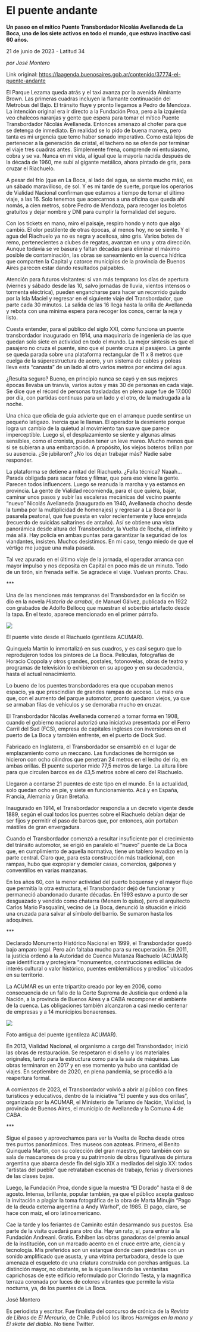 # El puente andante

**Un paseo en el mítico Puente Transbordador Nicolás Avellaneda de La Boca, uno de los siete activos en todo el mundo, que estuvo inactivo casi 60 años.**

21 de junio de 2023 - Latitud 34

_por José Montero_

Link original: https://laagenda.buenosaires.gob.ar/contenido/37774-el-puente-andante



El Parque Lezama queda atrás y el taxi avanza por la avenida Almirante Brown. Las primeras cuadras incluyen la flamante continuación del Metrobus del Bajo. El tránsito fluye y pronto llegamos a Pedro de Mendoza. La intención original era ir directo a la Fundación Proa, pero a la izquierda veo chalecos naranjas y gente que espera para tomar el mítico Puente Transbordador Nicolás Avellaneda. Entonces amenazo al chofer para que se detenga de inmediato. En realidad se lo pido de buena manera, pero tanta es mi urgencia que temo haber sonado imperativo. Como está lejos de pertenecer a la generación de cristal, el tachero no se ofende por terminar el viaje tres cuadras antes. Simplemente frena, comprende mi entusiasmo, cobra y se va. Nunca en mi vida, al igual que la mayoría nacida después de la década de 1960, me subí al gigante metálico, ahora pintado de gris, para cruzar el Riachuelo.




A pesar del frío (que en La Boca, al lado del agua, se siente mucho más), es un sábado maravilloso, de sol. Y es mi tarde de suerte, porque los operarios de Vialidad Nacional confirman que estamos a tiempo de tomar el último viaje, a las 16. Solo tenemos que acercarnos a una oficina que queda ahí nomás, a cien metros, sobre Pedro de Mendoza, para recoger los boletos gratuitos y dejar nombre y DNI para cumplir la formalidad del seguro.




Con los tickets en mano, miro el paisaje, respiro hondo y noto que algo cambió. El olor pestilente de otras épocas, al menos hoy, no se siente. Y el agua del Riachuelo ya no es negra y aceitosa, sino gris. Varios botes de remo, pertenecientes a clubes de regatas, avanzan en una y otra dirección. Aunque todavía se ve basura y faltan décadas para eliminar el máximo posible de contaminación, las obras se saneamiento en la cuenca hídrica que comparten la Capital y catorce municipios de la provincia de Buenos Aires parecen estar dando resultados palpables.




Atención para futuros visitantes: si van más temprano los días de apertura (viernes y sábado desde las 10, salvo jornadas de lluvia, vientos intensos o tormenta eléctrica), pueden engancharse para hacer un recorrido guiado por la Isla Maciel y regresar en el siguiente viaje del Transbordador, que parte cada 30 minutos. La salida de las 16 llega hasta la orilla de Avellaneda y rebota con una mínima espera para recoger los conos, cerrar la reja y listo.




Cuesta entender, para el público del siglo XXI, cómo funciona un puente transbordador inaugurado en 1914, una maquinaria de ingeniería de las que quedan solo siete en actividad en todo el mundo. La mejor síntesis es que el pasajero no cruza el puente, sino que el puente cruza al pasajero. La gente se queda parada sobre una plataforma rectangular de 11 x 8 metros que cuelga de la súperestructura de acero, y un sistema de cables y poleas lleva esta “canasta” de un lado al otro varios metros por encima del agua.




¿Resulta seguro? Bueno, en principio nunca se cayó y en sus mejores épocas llevaba un tranvía, varios autos y más 30 de personas en cada viaje. Se dice que el récord de personas trasladadas en pleno auge fue de 17.000 por día, con partidas continuas para un lado y el otro, de la madrugada a la noche.




Una chica que oficia de guía advierte que en el arranque puede sentirse un pequeño latigazo. Inercia que le llaman. El operador la desmiente porque logra un cambio de la quietud al movimiento tan suave que parece imperceptible. Luego sí, el desplazamiento se siente y algunas almas sensibles, como el cronista, pueden tener un leve mareo. Mucho menos que si se subieran a una embarcación. A propósito, los viejos boteros brillan por su ausencia. ¿Se jubilaron? ¿No los dejan trabajar más? Nadie sabe responder.




La plataforma se detiene a mitad del Riachuelo. ¿Falla técnica? Naaah… Parada obligada para sacar fotos y filmar, que para eso viene la gente. Parecen todos influencers. Luego se reanuda la marcha y ya estamos en provincia. La gente de Vialidad recomienda, para el que quiera, bajar, caminar unos pasos y subir las escaleras mecánicas del vecino puente “nuevo” Nicolás Avellaneda (inaugurado en 1940, Avellaneda chocho desde la tumba por la multiplicidad de homenajes) y regresar a La Boca por la pasarela peatonal, que fue puesta en valor recientemente y luce enrejada (recuerdo de suicidas saltarines de antaño). Así se obtiene una vista panorámica desde altura del Transbordador, la Vuelta de Rocha, el infinito y más allá. Hay policía en ambas puntas para garantizar la seguridad de los viandantes, insisten. Muchos desistimos. En mi caso, tengo miedo de que el vértigo me juegue una mala pasada.




Tal vez apurado en el último viaje de la jornada, el operador arranca con mayor impulso y nos deposita en Capital en poco más de un minuto. Todo de un tirón, sin frenada selfie. Se agradece el viaje. Vuelvan pronto. Chau.




\*\*\*




Una de las menciones más tempranas del Transbordador en la ficción se dio en la novela *Historia de arrabal*, de Manuel Gálvez, publicada en 1922 con grabados de Adolfo Bellocq que muestran el soberbio artefacto desde la tapa. En el texto, aparece mencionado en el primer párrafo.




![](https://cdn.feater.me/files/images/1297052/7b714cfe-25b9-4980-a8fc-cbef52cdd6b3.jpeg)




El puente visto desde el Riachuelo (gentileza ACUMAR).




Quinquela Martín lo inmortalizó en sus cuadros, y es casi seguro que lo reprodujeron todos los pintores de La Boca. Películas, fotografías de Horacio Coppola y otros grandes, postales, fotonovelas, obras de teatro y programas de televisión lo exhibieron en su apogeo y en su decadencia, hasta el actual renacimiento.




Lo bueno de los puentes transbordadores era que ocupaban menos espacio, ya que prescindían de grandes rampas de acceso. Lo malo era que, con el aumento del parque automotor, pronto quedaron viejos, ya que se armaban filas de vehículos y se demoraba mucho en cruzar.




El Transbordador Nicolás Avellaneda comenzó a tomar forma en 1908, cuando el gobierno nacional autorizó una iniciativa presentada por el Ferro Carril del Sud (FCS), empresa de capitales ingleses con inversiones en el puerto de La Boca y también enfrente, en el puerto de Dock Sud.




Fabricado en Inglaterra, el Transbordador se ensambló en el lugar de emplazamiento como un meccano. Las fundaciones de hormigón se hicieron con ocho cilindros que penetran 24 metros en el lecho del río, en ambas orillas. El puente superior mide 77,5 metros de largo. La altura libre para que circulen barcos es de 43,5 metros sobre el cero del Riachuelo.




Llegaron a contarse 21 puentes de este tipo en el mundo. En la actualidad, solo quedan ocho en pie, y siete en funcionamiento. Acá y en España, Francia, Alemania y Gran Bretaña.




Inaugurado en 1914, el Transbordador respondía a un decreto vigente desde 1889, según el cual todos los puentes sobre el Riachuelo debían dejar de ser fijos y permitir el paso de barcos que, por entonces, aún portaban mástiles de gran envergadura.




Cuando el Transbordador comenzó a resultar insuficiente por el crecimiento del tránsito automotor, se erigió en paralelo el “nuevo” puente de La Boca que, en cumplimiento de aquella normativa, tiene un tablero levadizo en la parte central. Claro que, para esta construcción más tradicional, con rampas, hubo que expropiar y demoler casas, comercios, galpones y conventillos en varias manzanas.




En los años 60, con la menor actividad del puerto boquense y el mayor flujo que permitía la otra estructura, el Transbordador dejó de funcionar y permaneció abandonado durante décadas. En 1993 estuvo a punto de ser desguazado y vendido como chatarra (Menem lo quiso), pero el arquitecto Carlos Mario Pasqualini, vecino de La Boca, denunció la situación e inició una cruzada para salvar al símbolo del barrio. Se sumaron hasta los adoquines.




\*\*\*




Declarado Monumento Histórico Nacional en 1999, el Transbordador quedó bajo amparo legal. Pero aún faltaba mucho para su recuperación. En 2011, la justicia ordenó a la Autoridad de Cuenca Matanza Riachuelo (ACUMAR) que identificara y protegiera “monumentos, construcciones edilicias de interés cultural o valor histórico, puentes emblemáticos y predios” ubicados en su territorio.




La ACUMAR es un ente tripartito creado por ley en 2006, como consecuencia de un fallo de la Corte Suprema de Justicia que ordenó a la Nación, a la provincia de Buenos Aires y a CABA recomponer el ambiente de la cuenca. Las obligaciones también alcanzaron a casi medio centenar de empresas y a 14 municipios bonaerenses.




![](https://cdn.feater.me/files/images/1297057/1248853f-370a-4141-b30f-74c7ba8f9161.jpg)




Foto antigua del puente (gentileza ACUMAR).




En 2013, Vialidad Nacional, el organismo a cargo del Transbordador, inició las obras de restauración. Se respetaron el diseño y los materiales originales, tanto para la estructura como para la sala de máquinas. Las obras terminaron en 2017 y en ese momento ya hubo una cantidad de viajes. En septiembre de 2020, en plena pandemia, se procedió a la reapertura formal.




A comienzos de 2023, el Transbordador volvió a abrir al público con fines turísticos y educativos, dentro de la iniciativa “El puente y sus dos orillas”, organizada por la ACUMAR, el Ministerio de Turismo de Nación, Vialidad, la provincia de Buenos Aires, el municipio de Avellaneda y la Comuna 4 de CABA.




\*\*\*




Sigue el paseo y aprovechamos para ver la Vuelta de Rocha desde otros tres puntos panorámicos. Tres museos con azoteas. Primero, el Benito Quinquela Martín, con su colección del gran maestro, pero también con su sala de mascarones de proa y su patrimonio de obras figurativas de pintura argentina que abarca desde fin del siglo XIX a mediados del siglo XX: todos “artistas del pueblo” que retrataban escenas de trabajo, ferias y diversiones de las clases bajas.




Luego, la Fundación Proa, donde sigue la muestra “El Dorado” hasta el 8 de agosto. Intensa, brillante, popular también, ya que el público acepta gustoso la invitación a plagiar la toma fotográfica de la obra de Marta Minujín “Pago de la deuda externa argentina a Andy Warhol”, de 1985. El pago, claro, se hace con maíz, el oro latinoamericano.




Cae la tarde y los feriantes de Caminito están desarmando sus puestos. Esa parte de la visita quedará para otro día. Hay un rato, sí, para entrar a la Fundación Andreani. Gratis. Exhiben las obras ganadoras del premio anual de la institución, con un marcado acento en el cruce entre arte, ciencia y tecnología. Mis preferidos son un estanque donde caen piedritas con un sonido amplificado que asusta, y una vitrina perturbadora, desde la que amenaza el esqueleto de una criatura construida con perchas antiguas. La distinción mayor, no obstante, se la siguen llevando las ventanitas caprichosas de este edificio reformulado por Clorindo Testa, y la magnífica terraza coronada por luces de colores vibrantes que permite la vista nocturna, ya, de los puentes de La Boca.




José Montero




Es periodista y escritor. Fue finalista del concurso de crónica de la *Revista de Libros* de *El Mercurio*, de Chile. Publicó los libros *Hormigas en la mano y El skate del diablo*. No tiene Twitter.



